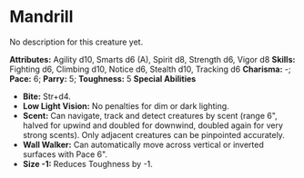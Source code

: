 # Mandrill

No description for this creature yet.

**Attributes:** Agility d10, Smarts d6 (A), Spirit d8, Strength d6,
Vigor d8
**Skills:** Fighting d6, Climbing d10, Notice d6, Stealth d10, Tracking
d6
**Charisma:** -; **Pace:** 6; **Parry:** 5; **Toughness:** 5
**Special Abilities**

- **Bite:** Str+d4.
- **Low Light Vision:** No penalties for dim or dark lighting.
- **Scent:** Can navigate, track and detect creatures by scent (range
6", halved for upwind and doubled for downwind, doubled again for very
strong scents). Only adjacent creatures can be pinpointed accurately.
- **Wall Walker:** Can automatically move across vertical or inverted
surfaces with Pace 6".
- **Size -1:** Reduces Toughness by -1.
